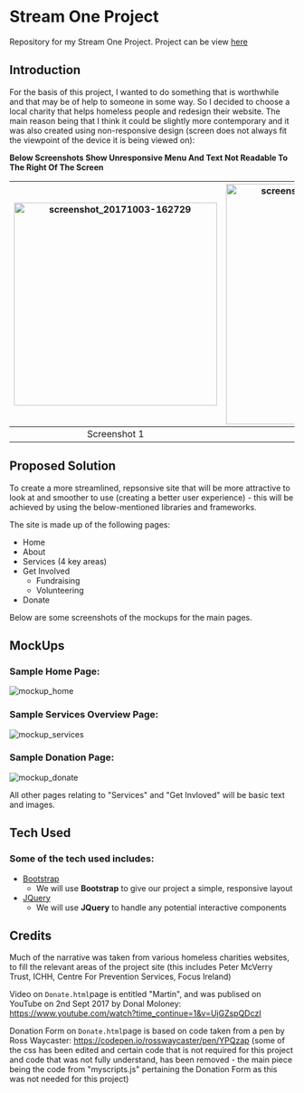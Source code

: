 # Stream One Project

Repository for my Stream One Project.  Project can be view <a href="https://jagger81.github.io/Stream_One_Project/" target="_blank" >here</a>

## Introduction

For the basis of this project, I wanted to do something that is worthwhile and that may be of help to someone in some way.  So I decided to choose a local charity that helps homeless people and redesign their website.  The main reason being that I think it could be slightly more contemporary and it was also created using non-responsive design (screen does not always fit the viewpoint of the device it is being viewed on):

**Below Screenshots Show Unresponsive Menu And Text Not Readable To The Right Of The Screen**

| <img width="359" alt="screenshot_20171003-162729" src="https://user-images.githubusercontent.com/28737216/31134467-16b8b30a-a85a-11e7-9108-6eb507915723.png"> | <img width="359" height="425" alt="screenshot_20171003-162745" src="https://user-images.githubusercontent.com/28737216/31134607-7b82b4c0-a85a-11e7-8143-0518fd77b915.png">
|:---:|:---:|
| Screenshot 1 | Screenshot 2 |

## Proposed Solution

To create a more streamlined, repsonsive site that will be more attractive to look at and smoother to use (creating a better user experience) - this will be achieved by using the below-mentioned libraries and frameworks.

The site is made up of the following pages:

- Home
- About
- Services (4 key areas)
- Get Involved
    - Fundraising
    - Volunteering
- Donate

Below are some screenshots of the mockups for the main pages.

## MockUps

### Sample Home Page:
![mockup_home](https://user-images.githubusercontent.com/28737216/46255825-1d46ff80-c49a-11e8-8c00-8a2d3f7f1903.PNG)

### Sample Services Overview Page:
![mockup_services](https://user-images.githubusercontent.com/28737216/46255869-a5c5a000-c49a-11e8-8759-315df7f439a3.PNG)

### Sample Donation Page:
![mockup_donate](https://user-images.githubusercontent.com/28737216/46256026-cd1d6c80-c49c-11e8-8601-e801cab2370a.PNG)

All other pages relating to "Services" and "Get Invloved" will be basic text and images.

## Tech Used

### Some of the tech used includes:
- [Bootstrap](http://getbootstrap.com/)
    - We will use **Bootstrap** to give our project a simple, responsive layout
- [JQuery](https://jquery.com/)
    - We will use **JQuery** to handle any potential interactive components

## Credits

Much of the narrative was taken from various homeless charities websites, to fill the relevant areas of the project site (this includes Peter McVerry Trust, ICHH, Centre For Prevention Services, Focus Ireland)

Video on `Donate.html`page is entitled "Martin", and was publised on YouTube on 2nd Sept 2017 by Donal Moloney:
https://www.youtube.com/watch?time_continue=1&v=UjGZspQDczI

Donation Form on `Donate.html`page is based on code taken from a pen by Ross Waycaster:
https://codepen.io/rosswaycaster/pen/YPQzap (some of the css has been edited and certain code that is not required for this project and code that was not fully understand, has been removed - the main piece being the code from "myscripts.js" pertaining the Donation Form as this was not needed for this project)

